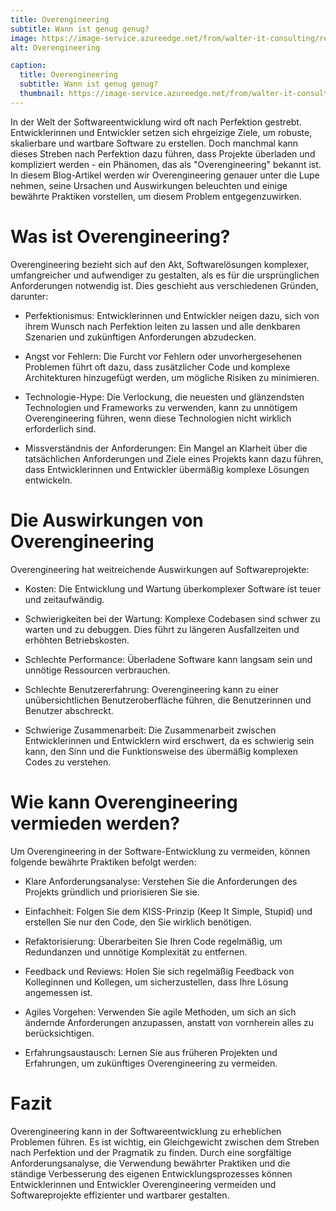 ```yaml
---
title: Overengineering
subtitle: Wann ist genug genug?
image: https://image-service.azureedge.net/from/walter-it-consulting/resize-to/2000/overengineering.png
alt: Overengineering

caption:
  title: Overengineering
  subtitle: Wann ist genug genug?
  thumbnail: https://image-service.azureedge.net/from/walter-it-consulting/resize-to/320/overengineering.png
---
```


In der Welt der Softwareentwicklung wird oft nach Perfektion gestrebt. Entwicklerinnen und Entwickler setzen sich ehrgeizige Ziele, um robuste, skalierbare und wartbare Software zu erstellen. Doch manchmal kann dieses Streben nach Perfektion dazu führen, dass Projekte überladen und kompliziert werden - ein Phänomen, das als "Overengineering" bekannt ist. In diesem Blog-Artikel werden wir Overengineering genauer unter die Lupe nehmen, seine Ursachen und Auswirkungen beleuchten und einige bewährte Praktiken vorstellen, um diesem Problem entgegenzuwirken.

# Was ist Overengineering?
Overengineering bezieht sich auf den Akt, Softwarelösungen komplexer, umfangreicher und aufwendiger zu gestalten, als es für die ursprünglichen Anforderungen notwendig ist. Dies geschieht aus verschiedenen Gründen, darunter:

- Perfektionismus: Entwicklerinnen und Entwickler neigen dazu, sich von ihrem Wunsch nach Perfektion leiten zu lassen und alle denkbaren Szenarien und zukünftigen Anforderungen abzudecken.

- Angst vor Fehlern: Die Furcht vor Fehlern oder unvorhergesehenen Problemen führt oft dazu, dass zusätzlicher Code und komplexe Architekturen hinzugefügt werden, um mögliche Risiken zu minimieren.

- Technologie-Hype: Die Verlockung, die neuesten und glänzendsten Technologien und Frameworks zu verwenden, kann zu unnötigem Overengineering führen, wenn diese Technologien nicht wirklich erforderlich sind.

- Missverständnis der Anforderungen: Ein Mangel an Klarheit über die tatsächlichen Anforderungen und Ziele eines Projekts kann dazu führen, dass Entwicklerinnen und Entwickler übermäßig komplexe Lösungen entwickeln.

# Die Auswirkungen von Overengineering
Overengineering hat weitreichende Auswirkungen auf Softwareprojekte:

- Kosten: Die Entwicklung und Wartung überkomplexer Software ist teuer und zeitaufwändig.

- Schwierigkeiten bei der Wartung: Komplexe Codebasen sind schwer zu warten und zu debuggen. Dies führt zu längeren Ausfallzeiten und erhöhten Betriebskosten.

- Schlechte Performance: Überladene Software kann langsam sein und unnötige Ressourcen verbrauchen.

- Schlechte Benutzererfahrung: Overengineering kann zu einer unübersichtlichen Benutzeroberfläche führen, die Benutzerinnen und Benutzer abschreckt.

- Schwierige Zusammenarbeit: Die Zusammenarbeit zwischen Entwicklerinnen und Entwicklern wird erschwert, da es schwierig sein kann, den Sinn und die Funktionsweise des übermäßig komplexen Codes zu verstehen.

# Wie kann Overengineering vermieden werden?
Um Overengineering in der Software-Entwicklung zu vermeiden, können folgende bewährte Praktiken befolgt werden:

- Klare Anforderungsanalyse: Verstehen Sie die Anforderungen des Projekts gründlich und priorisieren Sie sie.

- Einfachheit: Folgen Sie dem KISS-Prinzip (Keep It Simple, Stupid) und erstellen Sie nur den Code, den Sie wirklich benötigen.

- Refaktorisierung: Überarbeiten Sie Ihren Code regelmäßig, um Redundanzen und unnötige Komplexität zu entfernen.

- Feedback und Reviews: Holen Sie sich regelmäßig Feedback von Kolleginnen und Kollegen, um sicherzustellen, dass Ihre Lösung angemessen ist.

- Agiles Vorgehen: Verwenden Sie agile Methoden, um sich an sich ändernde Anforderungen anzupassen, anstatt von vornherein alles zu berücksichtigen.

- Erfahrungsaustausch: Lernen Sie aus früheren Projekten und Erfahrungen, um zukünftiges Overengineering zu vermeiden.

# Fazit
Overengineering kann in der Softwareentwicklung zu erheblichen Problemen führen. Es ist wichtig, ein Gleichgewicht zwischen dem Streben nach Perfektion und der Pragmatik zu finden. Durch eine sorgfältige Anforderungsanalyse, die Verwendung bewährter Praktiken und die ständige Verbesserung des eigenen Entwicklungsprozesses können Entwicklerinnen und Entwickler Overengineering vermeiden und Softwareprojekte effizienter und wartbarer gestalten.